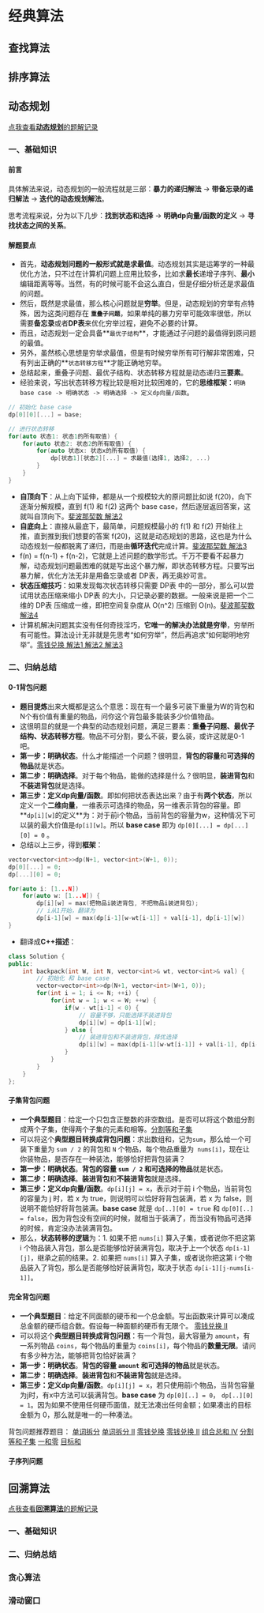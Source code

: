 # 经典算法

## 查找算法

## 排序算法

## 动态规划

[点我查看**动态规划**的题解记录](./LeetCode/LeetCode.md#动态规划)

### 一、基础知识

#### 前言

具体解法来说，动态规划的一般流程就是三部：**暴力的递归解法** -> **带备忘录的递归解法** -> **迭代的动态规划解法**。

思考流程来说，分为以下几步：**找到状态和选择** -> **明确dp向量/函数的定义** -> **寻找状态之间的关系**。

#### 解题要点

* 首先，**动态规划问题的一般形式就是求最值**。动态规划其实是运筹学的一种最优化方法，只不过在计算机问题上应用比较多，比如求**最长**递增子序列、**最小**编辑距离等等。当然，有的时候可能不会这么直白，但是仔细分析还是求最值的问题。
* 然后，既然是求最值，那么核心问题就是**穷举**。但是，动态规划的穷举有点特殊，因为这类问题存在 **`重叠子问题`**，如果单纯的暴力穷举可能效率很低，所以需要**备忘录**或者**DP表**来优化穷举过程，避免不必要的计算。
* 而且，动态规划一定会具备**`最优子结构`**，才能通过子问题的最值得到原问题的最值。
* 另外，虽然核心思想是穷举求最值，但是有时候穷举所有可行解非常困难，只有列出正确的**`状态转移方程`**才能正确地穷举。
* 总结起来，重叠子问题、最优子结构、状态转移方程就是动态递归**三要素**。
* 经验来说，写出状态转移方程比较是相对比较困难的，它的**思维框架**：`明确base case -> 明确状态 -> 明确选择 -> 定义dp向量/函数`。

```cpp
// 初始化 base case
dp[0][0][...] = base;

// 进行状态转移
for(auto 状态1: 状态1的所有取值) {
    for(auto 状态2: 状态2的所有取值) {
        for(auto 状态x: 状态x的所有取值) {
            dp[状态1][状态2][...] = 求最值(选择1, 选择2, ...)
        }
    }
}
```

* **自顶向下**：从上向下延伸，都是从一个规模较大的原问题比如说 f(20)，向下逐渐分解规模，直到 f(1) 和 f(2) 这两个 base case，然后逐层返回答案，这就叫自顶向下。[斐波那契数 解法2](./LeetCode/leetcode/editor/cn/fibonacci-number.cpp)
* **自底向上**：直接从最底下，最简单，问题规模最小的 f(1) 和 f(2) 开始往上推，直到推到我们想要的答案 f(20)，这就是动态规划的思路，这也是为什么动态规划一般都脱离了递归，而是由**循环迭代**完成计算。[斐波那契数 解法3](./LeetCode/leetcode/editor/cn/fibonacci-number.cpp)
* f(n) = f(n-1) + f(n-2)，它就是上述问题的数学形式。千万不要看不起暴力解，动态规划问题最困难的就是写出这个暴力解，即状态转移方程。只要写出暴力解，优化方法无非是用备忘录或者 DP表，再无奥妙可言。
* **状态压缩技巧**：如果发现每次状态转移只需要 DP表 中的一部分，那么可以尝试用状态压缩来缩小 DP表 的大小，只记录必要的数据。一般来说是把一个二维的 DP表 压缩成一维，即把空间复杂度从 O(n^2) 压缩到 O(n)。[斐波那契数 解法4](./LeetCode/leetcode/editor/cn/fibonacci-number.cpp)
* 计算机解决问题其实没有任何奇技淫巧，**它唯一的解决办法就是穷举**，穷举所有可能性。算法设计无非就是先思考“如何穷举”，然后再追求“如何聪明地穷举”。[零钱兑换 解法1 解法2 解法3](./LeetCode/leetcode/editor/cn/coin-change.cpp)

### 二、归纳总结

#### 0-1背包问题

* **题目提炼**出来大概都是这么个意思：现在有一个最多可装下重量为W的背包和N个有价值有重量的物品，问你这个背包最多能装多少价值物品。
* 这很明显的就是一个典型的动态规划问题，满足三要素：**重叠子问题、最优子结构、状态转移方程**。物品不可分割，要么不装，要么装，或许这就是0-1吧。
* **第一步：明确状态**。什么才能描述一个问题？很明显，**背包的容量**和**可选择的物品**就是状态。
* **第二步：明确选择**。对于每个物品，能做的选择是什么？很明显，**装进背包**和**不装进背包**就是选择。
* **第三步：定义dp向量/函数**。即如何把状态表达出来？由于有**两个状态**，所以定义一个**二维向量**，一维表示可选择的物品，另一维表示背包的容量。即**`dp[i][w]`的定义**为：对于前i个物品，当前背包的容量为w，这种情况下可以装的最大价值是`dp[i][w]`。所以 **base case** 即为 `dp[0][...] = dp[...][0] = 0` 。
* 总结以上三步，得到**框架**：

```cpp
vector<vector<int>>dp(N+1, vector<int>(W+1, 0));
dp[0][...] = 0;
dp[...][0] = 0;

for(auto i: [1...N])
    for(auto w: [1...W]) {
        dp[i][w] = max(把物品i装进背包, 不把物品i装进背包);
        // i从1开始，翻译为
        dp[i-1][w] = max(dp[i-1][w-wt[i-1]] + val[i-1], dp[i-1][w])
}
```

* 翻译成**C++描述**：

```cpp
class Solution {
public:
    int backpack(int W, int N, vector<int>& wt, vector<int>& val) {
        // 初始化 和 base case
        vector<vector<int>>dp(N+1, vector<int>(W+1, 0));
        for(int i = 1; i <= N; ++i) {
            for(int w = 1; w < = W; ++w) {
                if(w - wt[i-1] < 0) {
                    // 容量不够，只能选择不装进背包
                    dp[i][w] = dp[i-1][w];
                } else {
                    // 装进背包和不装进背包，择优选择
                    dp[i][w] = max(dp[i-1][w-wt[i-1]] + val[i-1], dp[i-1][w]);
                }
            }
        }   
    }
};
```

#### 子集背包问题

* **一个典型题目**：给定一个只包含正整数的非空数组。是否可以将这个数组分割成两个子集，使得两个子集的元素和相等。[分割等和子集](./LeetCode/leetcode/editor/cn/partition-equal-subset-sum.cpp)
* 可以将这个**典型题目转换成背包问题**：求出数组和，记为`sum`，那么给一个可装下重量为 `sum / 2`  的背包和 `N` 个物品，每个物品重量为` nums[i]`，现在让你装物品，是否存在一种装法，能够恰好把背包装满？
* **第一步：明确状态**。**背包的容量 `sum / 2` **和**可选择的物品**就是状态。
* **第二步：明确选择**。**装进背包**和**不装进背包**就是选择。
* **第三步：定义dp向量/函数**。`dp[i][j] = x`，表示对于前 i 个物品，当前背包的容量为 j 时，若 x 为 true，则说明可以恰好将背包装满，若 x 为 false，则说明不能恰好将背包装满。**base case** 就是 `dp[..][0] = true` 和 `dp[0][..] = false`，因为背包没有空间的时候，就相当于装满了，而当没有物品可选择的时候，肯定没办法装满背包。
* 那么，**状态转移的逻辑**为：1. 如果不把 `nums[i]` 算入子集，或者说你不把这第 i 个物品装入背包，那么是否能够恰好装满背包，取决于上一个状态 `dp[i-1][j]`，继承之前的结果。2. 如果把 `nums[i]` 算入子集，或者说你把这第 i 个物品装入了背包，那么是否能够恰好装满背包，取决于状态 `dp[i-1][j-nums[i-1]]`。

#### 完全背包问题

* **一个典型题目**：给定不同面额的硬币和一个总金额。写出函数来计算可以凑成总金额的硬币组合数。假设每一种面额的硬币有无限个。 [零钱兑换 II](./LeetCode/leetcode/editor/cn/coin-change-2.cpp)
* 可以将这个**典型题目转换成背包问题**：有一个背包，最大容量为 `amount`，有一系列物品 `coins`，每个物品的重量为 `coins[i]`，每个物品的**数量无限**。请问有多少种方法，能够把背包恰好装满？
* **第一步：明确状态**。**背包的容量 `amount` **和**可选择的物品**就是状态。
* **第二步：明确选择**。**装进背包**和**不装进背包**就是选择。
* **第三步：定义dp向量/函数**。`dp[i][j] = x`，若只使用前i个物品，当背包容量为j时，有x中方法可以装满背包。**base case** 为 `dp[0][..] = 0`， `dp[..][0] = 1`。因为如果不使用任何硬币面值，就无法凑出任何金额；如果凑出的目标金额为 0，那么就是唯一的一种凑法。

背包问题推荐题目：
[单词拆分](./LeetCode/leetcode/editor/cn/word-break.cpp)
[单词拆分 II](./LeetCode/leetcode/editor/cn/word-break-ii.cpp)
[零钱兑换](./LeetCode/leetcode/editor/cn/coin-change.cpp)
[零钱兑换 II](./LeetCode/leetcode/editor/cn/coin-change-2.cpp)
[组合总和 Ⅳ](./LeetCode/leetcode/editor/cn/combination-sum-iv.cpp)
[分割等和子集](./LeetCode/leetcode/editor/cn/partition-equal-subset-sum.cpp)
[一和零](./LeetCode/leetcode/editor/cn/ones-and-zeroes.cpp)
[目标和](./LeetCode/leetcode/editor/cn/target-sum.cpp)

#### 子序列问题

## 回溯算法

[点我查看**回溯算法**的题解记录](./LeetCode/LeetCode.md#回溯算法)

### 一、基础知识

### 二、归纳总结

### 贪心算法

### 滑动窗口
